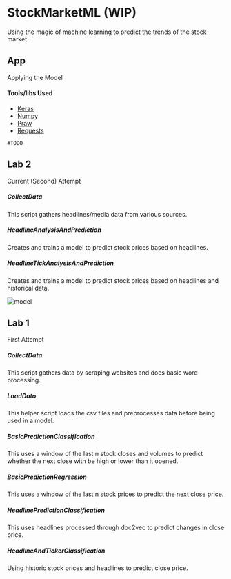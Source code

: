 # StockMarketML (WIP)

Using the magic of machine learning to predict the trends of the stock market.

## App

Applying the Model

#### Tools/libs Used
* [Keras](https://keras.io/)
* [Numpy](http://www.numpy.org/)
* [Praw](https://praw.readthedocs.io/en/latest/)
* [Requests](http://docs.python-requests.org/en/master/)

```#TODO```

## Lab 2

Current (Second) Attempt

##### CollectData

This script gathers headlines/media data from various sources.

##### HeadlineAnalysisAndPrediction

Creates and trains a model to predict stock prices based on headlines.

##### HeadlineTickAnalysisAndPrediction

Creates and trains a model to predict stock prices based on headlines and historical data.

![model](https://user-images.githubusercontent.com/6625384/36633106-22cf7fb8-1955-11e8-8292-c92ef7b5dddd.png)

## Lab 1

First Attempt

##### CollectData

This script gathers data by scraping websites and does basic word processing.

##### LoadData

This helper script loads the csv files and preprocesses data before being used in a model.

##### BasicPredictionClassification

This uses a window of the last n stock closes and volumes to predict whether the next close with be high or lower than it opened.

##### BasicPredictionRegression

This uses a window of the last n stock prices to predict the next close price.

##### HeadlinePredictionClassification

This uses headlines processed through doc2vec to predict changes in close price.

##### HeadlineAndTickerClassification

Using historic stock prices and headlines to predict close price.
